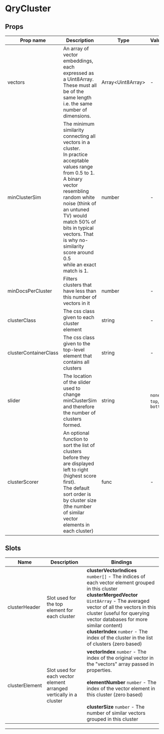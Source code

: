 # QryCluster

## Props

| Prop name             | Description                                                                                                                                                                                                                                                                                                              | Type                    | Values                  | Default                                         |
| --------------------- | ------------------------------------------------------------------------------------------------------------------------------------------------------------------------------------------------------------------------------------------------------------------------------------------------------------------------ | ----------------------- | ----------------------- | ----------------------------------------------- |
| vectors               | An array of vector embeddings, each expressed as a Uint8Array.<br/>These must all be of the same length i.e. the same number of dimensions.                                                                                                                                                                              | Array&lt;Uint8Array&gt; | -                       |                                                 |
| minClusterSim         | The minimum similarity connecting all vectors in a cluster.<br/>In practice acceptable values range from 0.5 to 1.<br/>A binary vector resembling random white noise (think of an untuned TV) would <br/>match 50% of bits in typical vectors. That is why no-similarity score around 0.5<br/>while an exact match is 1. | number                  | -                       | 0.7                                             |
| minDocsPerCluster     | Filters clusters that have less than this number of vectors in it                                                                                                                                                                                                                                                        | number                  | -                       | 1                                               |
| clusterClass          | The css class given to each cluster element                                                                                                                                                                                                                                                                              | string                  | -                       | "aos-qry-codes-cluster"                         |
| clusterContainerClass | The css class given to the top-level element that contains all clusters                                                                                                                                                                                                                                                  | string                  | -                       | "aos-qry-codes-clusters-container"              |
| slider                | The location of the slider used to change minClusterSim and therefore the number of clusters formed.                                                                                                                                                                                                                     | string                  | `none`, `top`, `bottom` | "top"                                           |
| clusterScorer         | An optional function to sort the list of clusters before they are displayed left to right (highest score first).<br/>The default sort order is by cluster size (the number of similar vector elements in each cluster)                                                                                                   | func                    | -                       | (cluster: Cluster) =&gt; cluster.indices.length |

## Slots

| Name           | Description                                                        | Bindings                                                                                                                                                                                                                                                                                                                                                         |
| -------------- | ------------------------------------------------------------------ | ---------------------------------------------------------------------------------------------------------------------------------------------------------------------------------------------------------------------------------------------------------------------------------------------------------------------------------------------------------------- |
| clusterHeader  | Slot used for the top element for each cluster                     | **clusterVectorIndices** `number[]` - The indices of each vector element grouped in this cluster<br/>**clusterMergedVector** `Uint8Array` - The averaged vector of all the vectors in this cluster (useful for querying vector databases for more similar content)<br/>**clusterIndex** `number` - The index of the cluster in the list of clusters (zero based) |
| clusterElement | Slot used for each vector element arranged vertically in a cluster | **vectorIndex** `number` - The index of the original vector in the "vectors" array passed in properties.<br/><br/>**elementNumber** `number` - The index of the vector element in this cluster (zero based)<br/><br/>**clusterSize** `number` - The number of similar vectors grouped in this cluster                                                            |

---
